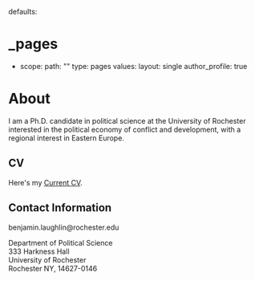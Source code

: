 defaults:
  # _pages
  - scope:
      path: ""
      type: pages
    values:
      layout: single
      author_profile: true

<h1 class="page-title">About</h1>

<p class="message">
  I am a Ph.D. candidate in political science at the University of Rochester interested in the political economy of conflict and development, with a regional interest in Eastern Europe.
</p>


<h2>CV</h2>

<p>Here&#39;s my <a href="../Articles/Christensen_CV.pdf">Current CV</a>.</p>

<h2>Contact Information</h2>

<p>benjamin.laughlin@rochester.edu</p>

<p>Department of Political Science<br>
333 Harkness Hall<br>
University of Rochester<br>
Rochester NY, 14627-0146</p>
